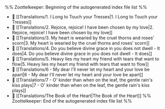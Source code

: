 %% Zoottelkeeper: Beginning of the autogenerated index file list  %%
- 📄 [[Translations/1. I Long to Touch your Tresses|1. I Long to Touch your Tresses]]
- 📄 [[Translations/2. Rejoice, rejoice! I have been chosen by my love|2. Rejoice, rejoice! I have been chosen by my love]]
- 📄 [[Translations/3. My heart is wearied by the cruel thorns and roses' scorn|3. My heart is wearied by the cruel thorns and roses' scorn]]
- 📄 [[Translations/4. Do you believe divine grace in you does not dwell - It does|4. Do you believe divine grace in you does not dwell - It does]]
- 📄 [[Translations/5. Heavy lies my heart my friend with tears that want to flow|5. Heavy lies my heart my friend with tears that want to flow]]
- 📄 [[Translations/6 - My dear I'll never let my heart and your love be apart|6 - My dear I'll never let my heart and your love be apart]]
- 📄 [[Translations/7 - O' kinder than when on the leaf, the gentle rain's kiss plays|7 - O' kinder than when on the leaf, the gentle rain's kiss plays]]
- 📄 [[Translations/The Book of the Heart|The Book of the Heart]]
%% Zoottelkeeper: End of the autogenerated index file list  %%
